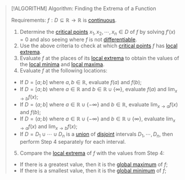 >[!ALGORITHM] Algorithm: Finding the Extrema of a Function
>
>Requirements: $f: D \subseteq \mathbb{R} \to \mathbb{R}$ is [continuous](../Continuity/Continuity.md).
>
>1. Determine the [critical points](../../Differentiation/Critical%20Point.md) $x_1, x_2, \cdots, x_n \in D$ of $f$ by solving $f'(x) = 0$ and also seeing where $f$ is not [differentiable](../../Differentiation/Differentiability%20of%20Real%20Functions.md).
>2. Use the above criteria to check at which [critical points](../../Differentiation/Critical%20Point.md) $f$ has [local extrema](Local%20Extrema.md).
>3. Evaluate $f$ at the places of its [local extrema](Local%20Extrema.md) to obtain the values of the [local minima](Local%20Extrema.md) and [local maxima](Local%20Extrema.md).
>4. Evaluate $f$ at the following locations:
>	- If $D = [a;b]$ where $a,b \in \mathbb{R}$, evaluate $f(a)$ and $f(b)$;
>	-  If $D = [a;b)$ where $a \in \mathbb{R}$ and $b \in \mathbb{R} \cup \{\infty\}$, evaluate $f(a)$ and $\lim_{x\to b} f(x)$;
>	- If $D = (a;b]$ where $a \in \mathbb{R} \cup \{-\infty \}$ and $b \in \mathbb{R}$, evaluate $\lim_{x\to a} f(x)$ and $f(b)$;
>	- If $D = (a;b)$ where $a \in \mathbb{R} \cup \{-\infty \}$ and $b \in \mathbb{R} \cup \{\infty\}$, evaluate $\lim_{x\to a} f(x)$ and $\lim_{x\to b} f(x)$;
>	- If $D = D_1 \cup \cdots \cup D_n$ is a [union](../../../../Set%20Theory/Operations%20with%20Sets/Union.md) of [disjoint](../../../../Set%20Theory/Disjoint%20Sets.md) intervals $D_1, \cdots, D_n$, then perform Step 4 separately for each interval.
>5. Compare the [local extrema](Local%20Extrema.md) of $f$ with the values from Step 4:
>	- If there is a greatest value, then it is the [global maximum](Global%20Extrema.md) of $f$;
>	- If there is a smallest value, then it is the [global minimum](Global%20Extrema.md) of $f$;